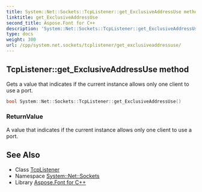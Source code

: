 ```yaml
---
title: System::Net::Sockets::TcpListener::get_ExclusiveAddressUse method
linktitle: get_ExclusiveAddressUse
second_title: Aspose.Font for C++
description: 'System::Net::Sockets::TcpListener::get_ExclusiveAddressUse method. Gets a value that indicates if the current instance allows only one client to use a port in C++.'
type: docs
weight: 300
url: /cpp/system.net.sockets/tcplistener/get_exclusiveaddressuse/
---
```

## TcpListener::get_ExclusiveAddressUse method


Gets a value that indicates if the current instance allows only one client to use a port.

```cpp
bool System::Net::Sockets::TcpListener::get_ExclusiveAddressUse()
```


### ReturnValue

A value that indicates if the current instance allows only one client to use a port.

## See Also

* Class [TcpListener](../)
* Namespace [System::Net::Sockets](../../)
* Library [Aspose.Font for C++](../../../)
